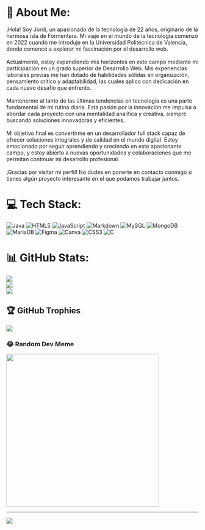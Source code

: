 # 💫 About Me:
¡Hola! Soy Jordi, un apasionado de la tecnología de 22 años, originario de la hermosa isla de Formentera. Mi viaje en el mundo de la tecnología comenzó en 2022 cuando me introduje en la Universidad Politécnica de Valencia, donde comencé a explorar mi fascinación por el desarrollo web.<br><br>Actualmente, estoy expandiendo mis horizontes en este campo mediante mi participación en un grado superior de Desarrollo Web. Mis experiencias laborales previas me han dotado de habilidades sólidas en organización, pensamiento crítico y adaptabilidad, las cuales aplico con dedicación en cada nuevo desafío que enfrento.<br><br>Mantenerme al tanto de las últimas tendencias en tecnología es una parte fundamental de mi rutina diaria. Esta pasión por la innovación me impulsa a abordar cada proyecto con una mentalidad analítica y creativa, siempre buscando soluciones innovadoras y eficientes.<br><br>Mi objetivo final es convertirme en un desarrollador full stack capaz de ofrecer soluciones integrales y de calidad en el mundo digital. Estoy emocionado por seguir aprendiendo y creciendo en este apasionante campo, y estoy abierto a nuevas oportunidades y colaboraciones que me permitan continuar mi desarrollo profesional.<br><br>¡Gracias por visitar mi perfil! No dudes en ponerte en contacto conmigo si tienes algún proyecto interesante en el que podamos trabajar juntos.


# 💻 Tech Stack:
![Java](https://img.shields.io/badge/java-%23ED8B00.svg?style=for-the-badge&logo=openjdk&logoColor=white) ![HTML5](https://img.shields.io/badge/html5-%23E34F26.svg?style=for-the-badge&logo=html5&logoColor=white) ![JavaScript](https://img.shields.io/badge/javascript-%23323330.svg?style=for-the-badge&logo=javascript&logoColor=%23F7DF1E) ![Markdown](https://img.shields.io/badge/markdown-%23000000.svg?style=for-the-badge&logo=markdown&logoColor=white) ![MySQL](https://img.shields.io/badge/mysql-%2300000f.svg?style=for-the-badge&logo=mysql&logoColor=white) ![MongoDB](https://img.shields.io/badge/MongoDB-%234ea94b.svg?style=for-the-badge&logo=mongodb&logoColor=white) ![MariaDB](https://img.shields.io/badge/MariaDB-003545?style=for-the-badge&logo=mariadb&logoColor=white) ![Figma](https://img.shields.io/badge/figma-%23F24E1E.svg?style=for-the-badge&logo=figma&logoColor=white) ![Canva](https://img.shields.io/badge/Canva-%2300C4CC.svg?style=for-the-badge&logo=Canva&logoColor=white) ![CSS3](https://img.shields.io/badge/css3-%231572B6.svg?style=for-the-badge&logo=css3&logoColor=white) ![C](https://img.shields.io/badge/c-%2300599C.svg?style=for-the-badge&logo=c&logoColor=white)
# 📊 GitHub Stats:
![](https://github-readme-stats.vercel.app/api?username=Yoggyyy&theme=dracula&hide_border=false&include_all_commits=false&count_private=false)<br/>
![](https://github-readme-streak-stats.herokuapp.com/?user=Yoggyyy&theme=dracula&hide_border=false)<br/>
![](https://github-readme-stats.vercel.app/api/top-langs/?username=Yoggyyy&theme=dracula&hide_border=false&include_all_commits=false&count_private=false&layout=compact)

## 🏆 GitHub Trophies
![](https://github-profile-trophy.vercel.app/?username=Yoggyyy&theme=radical&no-frame=false&no-bg=true&margin-w=4)

### 😂 Random Dev Meme
<img src='https://randommeme-five.vercel.app/' style="height: 400px;"/>

---
[![](https://visitcount.itsvg.in/api?id=Yoggyyy&icon=0&color=0)](https://visitcount.itsvg.in)

<!-- Proudly created with GPRM ( https://gprm.itsvg.in ) -->
